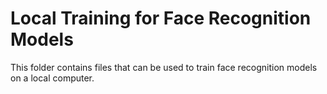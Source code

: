 # Local Training for Face Recognition Models

This folder contains files that can be used to train face recognition models on a local computer.
